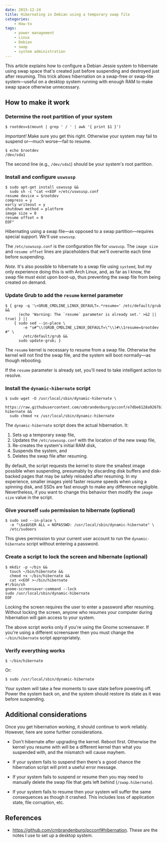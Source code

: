 ```yaml
---
date: 2015-12-24
title: Hibernating in Debian using a temporary swap file
categories:
    - How-to
tags:
    - power management
    - Linux
    - Debian
    - swap
    - system administration
---
```


This article explains how to configure a Debian Jessie system to
hibernate using swap space that's created just before suspending and
destroyed just after resuming. This trick allows hibernation on a
swap-free or swap-lite system—useful on a desktop system running with
enough RAM to make swap space otherwise unnecessary.

## How to make it work

### Determine the root partition of your system

```
$ rootdev=$(mount | grep ' / ' | awk '{ print $1 }')
```

_Important!_ Make sure you get this right. Otherwise your system may
fail to suspend or—much worse—fail to resume.

```
$ echo $rootdev
/dev/sda1
```

The second line (e.g., `/dev/sda1`) should be your system's root
partition.

### Install and configure `uswsusp`

```
$ sudo apt-get install uswsusp &&
  sudo sh -c "cat <<EOF >/etc/uswsusp.conf
resume device = $rootdev
compress = y
early writeout = y
shutdown method = platform
image size = 0
resume offset = 0
EOF"
```

Hibernating using a swap file—as opposed to a swap partition—requires
special support. We'll use `uswsusp`.

The `/etc/uswsusp.conf` is the configuration file for `uswsusp`. The
`image size` and `resume offset` lines are placeholders that we'll
overwrite each time before suspending.

_Note._ It's also possible to hibernate to a swap file using `systemd`,
but my only experience doing this is with Arch Linux, and, as far as I
know, the swap file must exist upon boot-up, thus preventing the swap
file from being created on demand.

### Update Grub to add the `resume` kernel parameter

```
$ { grep -q '\<GRUB_CMDLINE_LINUX_DEFAULT=.*resume=' /etc/default/grub &&
      (echo 'Warning: The `resume` parameter is already set.' >&2 || true) } ||
    { sudo sed --in-place \
        -e "s#^\\(GRUB_CMDLINE_LINUX_DEFAULT=\"\\)#\\1resume=$rootdev #" \
        /etc/default/grub &&
      sudo update-grub; }
```

The `resume` kernel is necessary to resume from a swap file.
Otherwise the kernel will not find the swap file, and the system will
boot normally—as though rebooting.

If the `resume` parameter is already set, you'll need to take
intelligent action to resolve.

### Install the `dynamic-hibernate` script

```
$ sudo wget -O /usr/local/sbin/dynamic-hibernate \
    https://raw.githubusercontent.com/cmbrandenburg/pcconf/e7dbe6128a9267b1f55fed27b22fcbfdc1734b3e/bin/dynamic-hibernate &&
  sudo chmod +x /usr/local/sbin/dynamic-hibernate
```

The `dynamic-hibernate` script does the actual hibernation. It:

1. Sets up a temporary swap file,
1. Updates the `/etc/uswsusp.conf` with the location of the new swap
   file,
1. Re-creates the system's initial RAM disk,
1. Suspends the system, and
1. Deletes the swap file after resuming.

By default, the script requests the kernel to store the smallest image
possible when suspending, presumably by discarding disk buffers and
disk-backed pages that may be safely reloaded after resuming. In my
experience, smaller images yield faster resume speeds when using a
spinning disk, and SSDs are fast enough to make any difference
negligible. Nevertheless, if you want to change this behavior then
modify the `image size` value in the script.

### Give yourself `sudo` permission to hibernate (optional)

```
$ sudo sed --in-place \
  -e "\$a$USER ALL = NOPASSWD: /usr/local/sbin/dynamic-hibernate" \
  /etc/sudoers
```

This gives permission to your current user account to run the
`dynamic-hibernate` script without entering a password.

### Create a script to lock the screen and hibernate (optional)

```
$ mkdir -p ~/bin &&
  touch ~/bin/hibernate &&
  chmod +x ~/bin/hibernate &&
  cat <<EOF >~/bin/hibernate
#!/bin/sh
gnome-screensaver-command --lock
sudo /usr/local/sbin/dynamic-hibernate
EOF
```

Locking the screen requires the user to enter a password after resuming.
Without locking the screen, anyone who resumes your computer during
hibernation will gain access to your system.

The above script works only if you're using the Gnome screensaver. If
you're using a different screensaver then you must change the
`~/bin/hibernate` script appropriately.

### Verify everything works

```
$ ~/bin/hibernate
```

Or:

```
$ sudo /usr/local/sbin/dynamic-hibernate
```

Your system will take a few moments to save state before powering off.
Power the system back on, and the system should restore its state as it
was before suspending.

## Additional considerations

Once you get hibernation working, it should continue to work reliably.
However, here are some further considerations.

* Don't hibernate after upgrading the kernel. Reboot first. Otherwise
  the kernel you resume with will be a different kernel than what you
  suspended with, and the mismatch will cause mayhem.

* If your system fails to suspend then there's a good chance the
  hibernation script will print a useful error message.

* If your system fails to suspend or resume then you may need to
  manually delete the swap file that gets left behind
  (`/swap.hibernate`).

* If your system fails to resume then your system will suffer the same
  consequences as though it crashed. This includes loss of application
  state, file corruption, etc.

## References

* https://github.com/cmbrandenburg/pcconf#hibernation. These are the
  notes I use to set up a desktop system.
